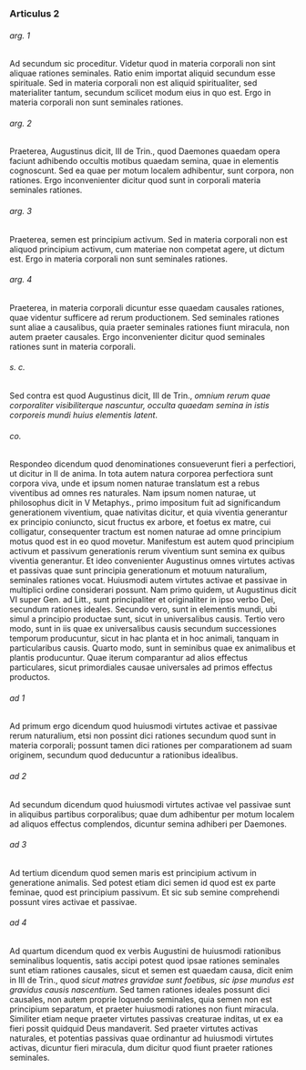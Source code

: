 ### Articulus 2

###### arg. 1
Ad secundum sic proceditur. Videtur quod in materia corporali non sint aliquae rationes seminales. Ratio enim importat aliquid secundum esse spirituale. Sed in materia corporali non est aliquid spiritualiter, sed materialiter tantum, secundum scilicet modum eius in quo est. Ergo in materia corporali non sunt seminales rationes.

###### arg. 2
Praeterea, Augustinus dicit, III de Trin., quod Daemones quaedam opera faciunt adhibendo occultis motibus quaedam semina, quae in elementis cognoscunt. Sed ea quae per motum localem adhibentur, sunt corpora, non rationes. Ergo inconvenienter dicitur quod sunt in corporali materia seminales rationes.

###### arg. 3
Praeterea, semen est principium activum. Sed in materia corporali non est aliquod principium activum, cum materiae non competat agere, ut dictum est. Ergo in materia corporali non sunt seminales rationes.

###### arg. 4
Praeterea, in materia corporali dicuntur esse quaedam causales rationes, quae videntur sufficere ad rerum productionem. Sed seminales rationes sunt aliae a causalibus, quia praeter seminales rationes fiunt miracula, non autem praeter causales. Ergo inconvenienter dicitur quod seminales rationes sunt in materia corporali.

###### s. c.
Sed contra est quod Augustinus dicit, III de Trin., *omnium rerum quae corporaliter visibiliterque nascuntur, occulta quaedam semina in istis corporeis mundi huius elementis latent*.

###### co.
Respondeo dicendum quod denominationes consueverunt fieri a perfectiori, ut dicitur in II de anima. In tota autem natura corporea perfectiora sunt corpora viva, unde et ipsum nomen naturae translatum est a rebus viventibus ad omnes res naturales. Nam ipsum nomen naturae, ut philosophus dicit in V Metaphys., primo impositum fuit ad significandum generationem viventium, quae nativitas dicitur, et quia viventia generantur ex principio coniuncto, sicut fructus ex arbore, et foetus ex matre, cui colligatur, consequenter tractum est nomen naturae ad omne principium motus quod est in eo quod movetur. Manifestum est autem quod principium activum et passivum generationis rerum viventium sunt semina ex quibus viventia generantur. Et ideo convenienter Augustinus omnes virtutes activas et passivas quae sunt principia generationum et motuum naturalium, seminales rationes vocat. Huiusmodi autem virtutes activae et passivae in multiplici ordine considerari possunt. Nam primo quidem, ut Augustinus dicit VI super Gen. ad Litt., sunt principaliter et originaliter in ipso verbo Dei, secundum rationes ideales. Secundo vero, sunt in elementis mundi, ubi simul a principio productae sunt, sicut in universalibus causis. Tertio vero modo, sunt in iis quae ex universalibus causis secundum successiones temporum producuntur, sicut in hac planta et in hoc animali, tanquam in particularibus causis. Quarto modo, sunt in seminibus quae ex animalibus et plantis producuntur. Quae iterum comparantur ad alios effectus particulares, sicut primordiales causae universales ad primos effectus productos.

###### ad 1
Ad primum ergo dicendum quod huiusmodi virtutes activae et passivae rerum naturalium, etsi non possint dici rationes secundum quod sunt in materia corporali; possunt tamen dici rationes per comparationem ad suam originem, secundum quod deducuntur a rationibus idealibus.

###### ad 2
Ad secundum dicendum quod huiusmodi virtutes activae vel passivae sunt in aliquibus partibus corporalibus; quae dum adhibentur per motum localem ad aliquos effectus complendos, dicuntur semina adhiberi per Daemones.

###### ad 3
Ad tertium dicendum quod semen maris est principium activum in generatione animalis. Sed potest etiam dici semen id quod est ex parte feminae, quod est principium passivum. Et sic sub semine comprehendi possunt vires activae et passivae.

###### ad 4
Ad quartum dicendum quod ex verbis Augustini de huiusmodi rationibus seminalibus loquentis, satis accipi potest quod ipsae rationes seminales sunt etiam rationes causales, sicut et semen est quaedam causa, dicit enim in III de Trin., quod *sicut matres gravidae sunt foetibus, sic ipse mundus est gravidus causis nascentium*. Sed tamen rationes ideales possunt dici causales, non autem proprie loquendo seminales, quia semen non est principium separatum, et praeter huiusmodi rationes non fiunt miracula. Similiter etiam neque praeter virtutes passivas creaturae inditas, ut ex ea fieri possit quidquid Deus mandaverit. Sed praeter virtutes activas naturales, et potentias passivas quae ordinantur ad huiusmodi virtutes activas, dicuntur fieri miracula, dum dicitur quod fiunt praeter rationes seminales.

